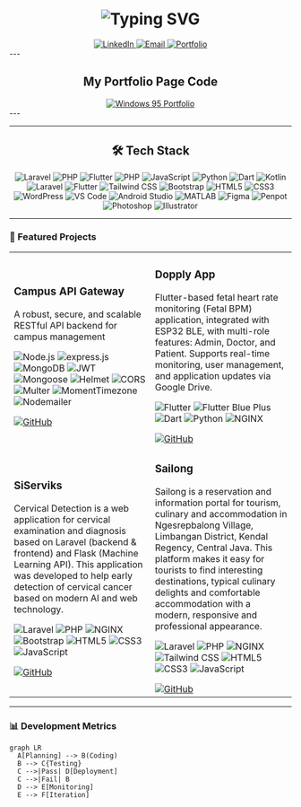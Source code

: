 <h1 align="center">
  <img src="https://readme-typing-svg.demolab.com?font=Fira+Code&weight=600&size=26&duration=2800&pause=2000&color=5D6D7E&center=true&vCenter=true&width=460&lines=Hi+%F0%9F%91%8B%2C+I'm+Gandhi;Full-Stack+Developer;Tech+Enthusiast;Graphic+Designer" alt="Typing SVG" />
</h1>

<div align="center">
  <a href="https://linkedin.com/in/gandhi-satria-dewa">
    <img src="https://img.shields.io/badge/LinkedIn-0A66C2?style=for-the-badge&logo=linkedin&logoColor=white" alt="LinkedIn">
  </a>
  <a href="mailto:gandhisatriadewa06@gmail.com">
    <img src="https://img.shields.io/badge/Email-EA4335?style=for-the-badge&logo=gmail&logoColor=white" alt="Email">
  </a>
  <a href="https://freeluncher.github.io/windows95-portfolio">
    <img src="https://img.shields.io/badge/Portfolio-FF7139?style=for-the-badge&logo=firefox&logoColor=white" alt="Portfolio">
  </a>
</div>
---
<div align="center">
  <h2 align=center">My Portfolio Page Code</h2>
  <a href="https://github.com/freeluncher/windows95-portfolio">
  <img src="https://img.shields.io/badge/Click_Me-☠️_CRASH_YOUR_BROWSER_☠️-red?style=for-the-badge&logo=windows95" alt="Windows 95 Portfolio">
</a>
</div>
---

---

<div align="center">
  <h2 align: "center">🛠️ Tech Stack</h2>
  <img src="https://img.shields.io/badge/Laravel-FF2D20?logo=laravel&logoColor=white" alt="Laravel">
  <img src="https://img.shields.io/badge/PHP-777BB4?logo=php&logoColor=white" alt="PHP">
  <img src="https://img.shields.io/badge/Flutter-02569B?logo=flutter&logoColor=white" alt="Flutter">
  <img src="https://img.shields.io/badge/PHP-777BB4?logo=php&logoColor=white" alt="PHP">
  <img src="https://img.shields.io/badge/JavaScript-F7DF1E?logo=javascript&logoColor=black" alt="JavaScript">
  <img src="https://img.shields.io/badge/Python-3776AB?logo=python&logoColor=white" alt="Python">
  <img src="https://img.shields.io/badge/Dart-0175C2?logo=dart&logoColor=white" alt="Dart">
  <img src="https://img.shields.io/badge/Kotlin-7F52FF?logo=kotlin&logoColor=white" alt="Kotlin">
  <img src="https://img.shields.io/badge/Laravel-FF2D20?logo=laravel&logoColor=white" alt="Laravel">
  <img src="https://img.shields.io/badge/Flutter-02569B?logo=flutter&logoColor=white" alt="Flutter">
  <img src="https://img.shields.io/badge/Tailwind_CSS-06B6D4?logo=tailwindcss&logoColor=white" alt="Tailwind CSS">
  <img src="https://img.shields.io/badge/Bootstrap-7952B3?logo=bootstrap&logoColor=white" alt="Bootstrap">
  <img src="https://img.shields.io/badge/HTML5-E34F26?logo=html5&logoColor=white" alt="HTML5">
  <img src="https://img.shields.io/badge/CSS3-1572B6?logo=css3&logoColor=white" alt="CSS3">
  <img src="https://img.shields.io/badge/WordPress-21759B?logo=wordpress&logoColor=white" alt="WordPress">
  <img src="https://img.shields.io/badge/VS_Code-007ACC?logo=visualstudiocode&logoColor=white" alt="VS Code">
  <img src="https://img.shields.io/badge/Android_Studio-3DDC84?logo=androidstudio&logoColor=white" alt="Android Studio">
  <img src="https://img.shields.io/badge/MATLAB-0076A8?logo=mathworks&logoColor=white" alt="MATLAB">
  <img src="https://img.shields.io/badge/Figma-F24E1E?logo=figma&logoColor=white" alt="Figma">
  <img src="https://img.shields.io/badge/Penpot-000000?logo=penpot&logoColor=white" alt="Penpot">
  <img src="https://img.shields.io/badge/Photoshop-31A8FF?logo=adobephotoshop&logoColor=white" alt="Photoshop">
  <img src="https://img.shields.io/badge/Illustrator-FF9A00?logo=adobeillustrator&logoColor=white" alt="Illustrator">
</div>

---

### 🚀 Featured Projects
<table>
  <tr>
    <td width="50%">
      <h3>Campus API Gateway</h3>
      <p>A robust, secure, and scalable RESTful API backend for campus management</p>
      <p>
        <img src="https://img.shields.io/badge/Node.js-215732?logo=nodedotjs" alt="Node.js">
        <img src="https://img.shields.io/badge/Express-000000?logo=express&logoColor=white" alt="express.js">
        <img src="https://img.shields.io/badge/MongoDB-47A248?logo=mongodb&logoColor=white" alt="MongoDB">
        <img src="https://img.shields.io/badge/JWT-black?logo=jsonwebtokens&logoColor=white" alt="JWT">
        <img src="https://img.shields.io/badge/Mongoose-880000?logo=mongoose&logoColor=white" alt="Mongoose">
        <img src="https://img.shields.io/badge/Helmet-000000?logo=helmet&logoColor=white" alt="Helmet">
        <img src="https://img.shields.io/badge/CORS-00599C?logo=cors&logoColor=white" alt="CORS">
        <img src="https://img.shields.io/badge/Multer-FFCA28?logo=multer&logoColor=black" alt="Multer">
        <img src="https://img.shields.io/badge/Moment%20Timezone-000000?logo=moment&logoColor=white" alt="MomentTimezone">
        <img src="https://img.shields.io/badge/Nodemailer-009688?logo=maildotru&logoColor=white" alt="Nodemailer">
      </p>
      <a href="https://github.com/freeluncher/campus-api-gateway">
        <img src="https://img.shields.io/badge/Code-181717?logo=github&logoColor=white" alt="GitHub">
      </a>
    </td>
    <td width="50%">
      <h3>Dopply App</h3>
      <p>Flutter-based fetal heart rate monitoring (Fetal BPM) application, integrated with ESP32 BLE, with multi-role features: Admin, Doctor, and Patient. Supports real-time monitoring, user management, and application updates via Google Drive.</p>
      <p>
        <img src="https://img.shields.io/badge/Flutter-3.7.0-blue?logo=flutter" alt="Flutter">
        <img src="https://img.shields.io/pub/v/flutter_blue_plus?label=flutter_blue_plus" alt="Flutter Blue Plus">
        <img src="https://img.shields.io/badge/Dart-0175C2?logo=dart&logoColor=white" alt="Dart">
        <img src="https://img.shields.io/badge/Python-3776AB?logo=python&logoColor=white" alt="Python">
        <img src="https://img.shields.io/badge/NGINX-009639?logo=nginx" alt="NGINX">
      </p>
      <a href="https://github.com/freeluncher/dopply_app">
        <img src="https://img.shields.io/badge/Code-181717?logo=github&logoColor=white" alt="GitHub">
      </a>
    </td>
  </tr>
  <tr>
    <td width="50%">
      <h3>SiServiks</h3>
      <p>Cervical Detection is a web application for cervical examination and diagnosis based on Laravel (backend & frontend) and Flask (Machine Learning API). This application was developed to help early detection of cervical cancer based on modern AI and web technology.</p>
      <p>
        <img src="https://img.shields.io/badge/Laravel-FF2D20?logo=laravel&logoColor=white" alt="Laravel">
        <img src="https://img.shields.io/badge/PHP-777BB4?logo=php&logoColor=white" alt="PHP">
        <img src="https://img.shields.io/badge/NGINX-009639?logo=nginx" alt="NGINX">
        <img src="https://img.shields.io/badge/Bootstrap-7952B3?logo=bootstrap&logoColor=white" alt="Bootstrap">
        <img src="https://img.shields.io/badge/HTML5-E34F26?logo=html5&logoColor=white" alt="HTML5">
        <img src="https://img.shields.io/badge/CSS3-1572B6?logo=css3&logoColor=white" alt="CSS3">
        <img src="https://img.shields.io/badge/JavaScript-F7DF1E?logo=javascript&logoColor=black" alt="JavaScript">
      </p>
      <a href="https://github.com/freeluncher/serviks-detection">
        <img src="https://img.shields.io/badge/Code-181717?logo=github&logoColor=white" alt="GitHub">
      </a>
    </td>
    <td width="50%">
      <h3>Sailong</h3>
      <p>Sailong is a reservation and information portal for tourism, culinary and accommodation in Ngesrepbalong Village, Limbangan District, Kendal Regency, Central Java. This platform makes it easy for tourists to find interesting destinations, typical culinary delights and comfortable accommodation with a modern, responsive and professional appearance.</p>
      <p>
        <img src="https://img.shields.io/badge/Laravel-FF2D20?logo=laravel&logoColor=white" alt="Laravel">
        <img src="https://img.shields.io/badge/PHP-777BB4?logo=php&logoColor=white" alt="PHP">
        <img src="https://img.shields.io/badge/NGINX-009639?logo=nginx" alt="NGINX">
        <img src="https://img.shields.io/badge/Tailwind_CSS-06B6D4?logo=tailwindcss&logoColor=white" alt="Tailwind CSS">
        <img src="https://img.shields.io/badge/HTML5-E34F26?logo=html5&logoColor=white" alt="HTML5">
        <img src="https://img.shields.io/badge/CSS3-1572B6?logo=css3&logoColor=white" alt="CSS3">
        <img src="https://img.shields.io/badge/JavaScript-F7DF1E?logo=javascript&logoColor=black" alt="JavaScript">
      </p>
      <a href="https://github.com/freeluncher/sailong">
        <img src="https://img.shields.io/badge/Code-181717?logo=github&logoColor=white" alt="GitHub">
      </a>
    </td>
  </tr>
</table>

---

### 📊 Development Metrics
```mermaid
graph LR
  A[Planning] --> B(Coding)
  B --> C{Testing}
  C -->|Pass| D[Deployment]
  C -->|Fail| B
  D --> E[Monitoring]
  E --> F[Iteration]
